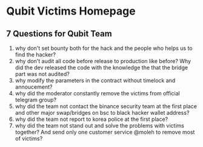 # Qubit Victims Homepage

## 7 Questions for Qubit Team

1. why don't set bounty both for the hack and the people who helps us to find the hacker?
2. why don't audit all code before release to production like before? Why did the dev released the code with the knowledge the that the bridge part was not audited?
3. why modify the parameters in the contract without timelock and annoucement?
4. why did the moderator constantly remove the victims from official telegram group?
5. why did the team not contact the binance security team at the first place and other major swap/bridges on bsc to black hacker wallet address?
6. why did the team not report to korea police at the first place?
7. why did the team not stand out and solve the problems with victims together? And send only one customer service @moleh to remove most of victims?


